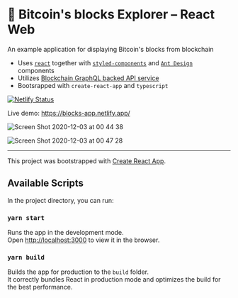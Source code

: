 # 🤖 Bitcoin's blocks Explorer – React Web

An example application for displaying Bitcoin's blocks from blockchain

- Uses [`react`](https://reactjs.org/) together with [`styled-components`](https://styled-components.com/) and [`Ant Design`](https://ant.design/) components
- Utilizes [Blockchain GraphQL backed API service](https://github.com/matyas-igor/blocks-api)
- Bootsrapped with `create-react-app` and `typescript`

[![Netlify Status](https://api.netlify.com/api/v1/badges/dfb027f8-b4df-4d8c-92db-99dd03cc6cff/deploy-status)](https://app.netlify.com/sites/blocks-app/deploys)

Live demo: https://blocks-app.netlify.app/

![Screen Shot 2020-12-03 at 00 44 38](https://user-images.githubusercontent.com/3536796/100935724-c19cb480-34f0-11eb-8ded-f60ff6a6836d.png)

![Screen Shot 2020-12-03 at 00 47 28](https://user-images.githubusercontent.com/3536796/100935738-c497a500-34f0-11eb-8af8-2fda3039bf04.png)


---

This project was bootstrapped with [Create React App](https://github.com/facebook/create-react-app).

## Available Scripts

In the project directory, you can run:

### `yarn start`

Runs the app in the development mode.\
Open [http://localhost:3000](http://localhost:3000) to view it in the browser.

### `yarn build`

Builds the app for production to the `build` folder.\
It correctly bundles React in production mode and optimizes the build for the best performance.
